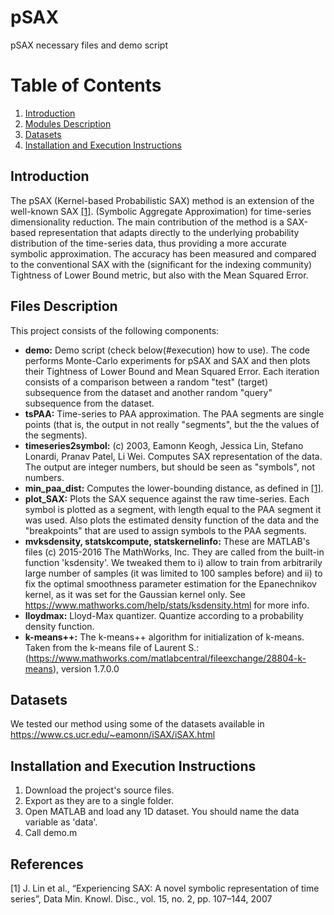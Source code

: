 # pSAX
pSAX necessary files and demo script

# Table of Contents
1. [Introduction](#introduction)
2. [Modules Description](#files)
3. [Datasets](#datasets)
4. [Installation and Execution Instructions](#execution)


## Introduction <a name="introduction"></a>
The pSAX (Kernel-based Probabilistic SAX) method is an extension of the well-known SAX [[1]](#1). (Symbolic Aggregate Approximation) for time-series dimensionality reduction. The main contribution of the method is a SAX-based representation that adapts directly to the underlying probability distribution of the time-series data, thus providing a more accurate symbolic approximation. The accuracy has been measured and compared to the conventional SAX with the (significant for the indexing community) Tightness of Lower Bound metric, but also with the Mean Squared Error.


## Files Description <a name="files"></a>
This project consists of the following components:

* **demo:** Demo script (check below(#execution) how to use). The code performs Monte-Carlo experiments for pSAX and SAX and then plots their Tightness of Lower Bound and Mean Squared Error. Each iteration consists of a comparison between a random "test" (target) subsequence from the dataset and another random "query" subsequence from the dataset.
* **tsPAA:** Time-series to PAA approximation. The PAA segments are single points (that is, the output in not really "segments", but the the values of the segments).
* **timeseries2symbol:** (c) 2003, Eamonn Keogh, Jessica Lin, Stefano Lonardi, Pranav Patel, Li Wei. Computes SAX representation of the data. The output are integer numbers, but should be seen as "symbols", not numbers.
* **min_paa_dist:**  Computes the lower-bounding distance, as defined in [[1]](#1).
* **plot_SAX:** Plots the SAX sequence against the raw time-series. Each symbol is plotted as a segment, with length equal to the PAA segment it was used. Also plots the estimated density function of the data and the "breakpoints" that are used to assign symbols to the PAA segments.
* **mvksdensity, statskcompute, statskernelinfo:** These are MATLAB's files (c) 2015-2016 The MathWorks, Inc. They are called from the built-in function 'ksdensity'. We tweaked them to i) allow to train from arbitrarily large number of samples (it was limited to 100 samples before) and ii) to fix the optimal smoothness parameter estimation for the Epanechnikov kernel, as it was set for the Gaussian kernel only. See https://www.mathworks.com/help/stats/ksdensity.html for more info.
* **lloydmax:** Lloyd-Max quantizer. Quantize according to a probability density function.
* **k-means++:** The k-means++ algorithm for initialization of k-means. Taken from the k-means file of Laurent S.: (https://www.mathworks.com/matlabcentral/fileexchange/28804-k-means), version 1.7.0.0


## Datasets <a name="datasets"></a>
We tested our method using some of the datasets available in https://www.cs.ucr.edu/~eamonn/iSAX/iSAX.html


## Installation and Execution Instructions <a name="execution"></a>
1. Download the project's source files.
2. Export as they are to a single folder.
3. Open MATLAB and load any 1D dataset. You should name the data variable as 'data'.
4. Call demo.m


## References
<a id="1">[1]</a> 
J. Lin et al., “Experiencing SAX: A novel symbolic representation of time series”, Data Min. Knowl. Disc., vol. 15, no. 2, pp. 107–144, 2007
